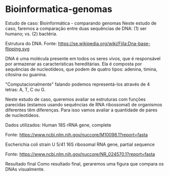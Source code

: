 # Bioinformatica-genomas

Estudo de caso: Bioinformática - comparando genomas
Neste estudo de caso, faremos a comparação entre duas sequências de DNA: (1) ser humano; vs. (2) bactéria.

Estrutura do DNA. Fonte: https://se.wikipedia.org/wiki/Fiila:Dna-base-flipping.svg



DNA é uma molécula presente em todos os seres vivos, que é responsável por armazenar as características hereditárias. Ela é composta por sequências de nucleotídeos, que podem de quatro tipos: adenina, timina, citosina ou guanina.

"Computacionalmente" falando podemos representá-los através de 4 letras: A, T, C ou G.


Neste estudo de caso, queremos avaliar se estruturas com funções parecidas (estamos usando sequências de RNA ribossomal) de organismos diferentes têm diferenças. Para isso vamos avaliar a quantidade de pares de nucleotídeos.



Dados utilizados:
Human 18S rRNA gene, complete

Fonte: https://www.ncbi.nlm.nih.gov/nuccore/M10098.1?report=fasta



Escherichia coli strain U 5/41 16S ribosomal RNA gene, partial sequence

Fonte: https://www.ncbi.nlm.nih.gov/nuccore/NR_024570.1?report=fasta





Resultado final
Como resultado final, geraremos uma figura que compara os DNAs visualmente.
